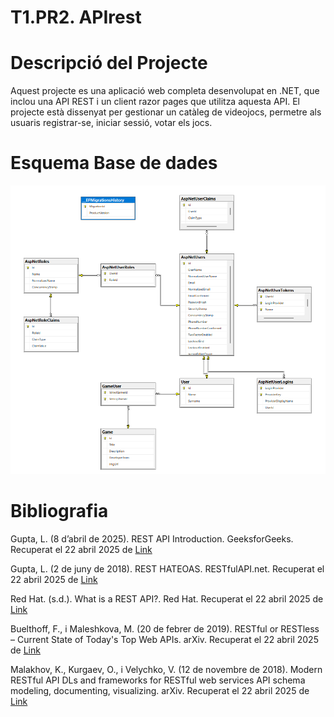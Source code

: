 # T1.PR2. APIrest

# Descripció del Projecte

Aquest projecte es una aplicació web completa desenvolupat en .NET, que inclou una API REST i un client razor pages que utilitza aquesta API. El projecte està dissenyat per gestionar un catàleg de videojocs, permetre als usuaris registrar-se, iniciar sessió, votar els jocs.

# Esquema Base de dades
![Descripción de la imagen](esquemaBBDD.png)

# Bibliografia

Gupta, L. (8 d’abril de 2025). REST API Introduction. GeeksforGeeks. Recuperat el 22 abril 2025 de [Link](https://www.geeksforgeeks.org/rest-api-introduction/​)

Gupta, L. (2 de juny de 2018). REST HATEOAS. RESTfulAPI.net. Recuperat el 22 abril 2025 de [Link](https://restfulapi.net/hateoas/​)

Red Hat. (s.d.). What is a REST API?. Red Hat. Recuperat el 22 abril 2025 de [Link](https://www.redhat.com/en/topics/api/what-is-a-rest-api)

Buelthoff, F., i Maleshkova, M. (20 de febrer de 2019). RESTful or RESTless – Current State of Today's Top Web APIs. arXiv. Recuperat el 22 abril 2025 de [Link](https://arxiv.org/abs/1902.10514​)

Malakhov, K., Kurgaev, O., i Velychko, V. (12 de novembre de 2018). Modern RESTful API DLs and frameworks for RESTful web services API schema modeling, documenting, visualizing. arXiv. Recuperat el 22 abril 2025 de [Link](https://arxiv.org/abs/1811.04659​)
